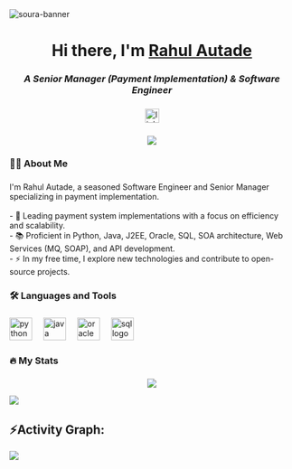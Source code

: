 <img src="https://res.cloudinary.com/superfolio/image/upload/v1620689979/68747470733a2f2f692e70696e696d672e636f6d2f6f726967696e616c732f63362f33332f63322f63363333633230656465383266306530636564376435373064626533613166332e676966_yjuh2s.gif" alt="soura-banner">


<h1 align="center"> Hi there, I'm <a href="https://www.linkedin.com/in/rahul-autade-61310158/" target="_blank" rel="noopener noreferrer"> Rahul Autade </a>  </samp>
<h3 align="center"><i>A Senior Manager (Payment Implementation) & Software Engineer</i></h3>

###

<div align="center">
  <a href="https://www.linkedin.com/in/rahul-autade-61310158/" target="_blank">
    <img src="https://img.shields.io/static/v1?message=LinkedIn&logo=linkedin&label=&color=0077B5&logoColor=white&labelColor=&style=for-the-badge" height="25" alt="linkedin logo"  />
  </a>
</div>

###

<div align="center">
  <img src="https://visitor-badge.laobi.icu/badge?page_id=RahulAutade2288.RahulAutade2288&"  />
</div>

###

<h3 align="left">👩‍💻 About Me</h3>

###

<p align="left">
  I'm Rahul Autade, a seasoned Software Engineer and Senior Manager specializing in payment implementation.<br><br>
  - 🔭 Leading payment system implementations with a focus on efficiency and scalability.<br>
  - 📚 Proficient in Python, Java, J2EE, Oracle, SQL, SOA architecture, Web Services (MQ, SOAP), and API development.<br>
  - ⚡ In my free time, I explore new technologies and contribute to open-source projects.
</p>

###

<h3 align="left">🛠 Languages and Tools</h3>

###

<div align="left">
  <img src="https://cdn.jsdelivr.net/gh/devicons/devicon/icons/python/python-original.svg" height="40" alt="python logo"  />
  <img width="12" />
  <img src="https://cdn.jsdelivr.net/gh/devicons/devicon/icons/java/java-original.svg" height="40" alt="java logo"  />
  <img width="12" />
  <img src="https://cdn.jsdelivr.net/gh/devicons/devicon/icons/oracle/oracle-original.svg" height="40" alt="oracle logo"  />
  <img width="12" />
  <img src="https://cdn.jsdelivr.net/gh/devicons/devicon/icons/mysql/mysql-original-wordmark.svg" height="40" alt="sql logo"  />
</div>

###

<h3 align="left">🔥 My Stats</h3>

###
<div align="center">
<!-- ![](https://github-readme-streak-stats.herokuapp.com/?user=RahulAutade2288&theme=radical&hide_border=false)<br/> -->
  <img src="https://github-readme-streak-stats.herokuapp.com/?user=RahulAutade2288&theme=radical&hide_border=false"  />
</div>


<img src="https://user-images.githubusercontent.com/73097560/115834477-dbab4500-a447-11eb-908a-139a6edaec5c.gif"><h2 align="left">⚡Activity Graph:</h2>
<img align="center" src="https://github-readme-activity-graph.vercel.app/graph?username=RahulAutade2288&theme=react"/>

